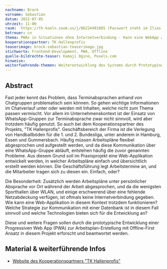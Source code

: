 ```yaml
---
nachname: Brock
vorname: Sebastian
datum: 2022-07-05
uhrzeit: 11-00
raum:  https://th-koeln.zoom.us/j/86224491085 (Passwort steht im Ilias) Präsentation
betreuer: cn
thema: PWAs in Situationen ohne Internetverbindung - Kann eine WebApp auch offline funktionieren?
kooperationspartner: TK Hallenprofis
teaserimage: brock-sebastian-teaserimage.jpg
stichworte: Frontend-Development, PWA, Offline
quelle-bildrechte-teaser: Kamaji Ogino, Pexels.com
hinweise:
weiterfuehrende-themen: Weiterentwicklung des Systems durch Prototyping | Erfassen und Optimieren des Datenverbrauchs des Systems
---
```


## Abstract

Fast jeder kennt das Problem, dass Terminabsprachen anhand von Chatgruppen problematisch sein können. So gehen wichtige Informationen im Chatverlauf unter oder werden mit Inhalten, welche nicht zum Thema passen vermischt. Vor allem im Unternehmenskontext ist der Einsatz von WhatsApp-Gruppen zur Terminabsprache zwar nicht sinnvoll, wird aber trotzdem häufig genutzt.
So auch bei dem Kooperationspartner des Projekts, "TK Hallenprofis". Geschäftsbereich der Firma ist die Verlegung von Handballböden für die 1. und 2. Bundesliga, unter anderem in Hamburg, Essen und Gummersbach.
Häufig müssen Arbeitspläne flexibel abgesprochen und aufgestellt werden, und da diese Kommunikation über eine WhatsApp-Gruppe abläuft, entstehen häufig die zuvor genannten Probleme.
Aus diesem Grund soll im Praxisprojekt eine Web-Applikation entwickelt werden, in welcher Arbeitspläne einfach und übersichtlich erstellt werden können. Die Geschäftsführung legt Arbeitstermine an, und die Mitarbeiter tragen sich zu diesen ein. Einfach, oder?

Die Besonderheit: Zusätzlich werden Arbeitspläne unter persönlicher Absprache vor Ort während der Arbeit abgesprochen, und da die wenigsten Sporthallen über WLAN, und einige erschwerend über eine fehlende Netzabdeckung verfügen, ist oftmals keine Internetverbindung gegeben. Wie kann eine Web-Applikation in diesem Kontext trotzdem funktionieren? Welche Strategie zur Kommunikation mit einer Datenbank ist in diesem Fall sinnvoll und welche Technologien bieten sich für die Entwicklung an?

Diese und weitere Fragen sollen durch die prototypische Entwicklung einer Progressiven Web App (PWA) zur Arbeitsplan-Erstellung mit Offline-First Ansatz in diesem Projekt erforscht und beantwortet werden.


## Material & weiterführende Infos
- [Website des Kooperationspartners "TK Hallenprofis"](https://www.tk-sport-events.de)
